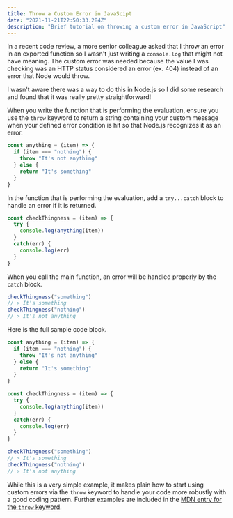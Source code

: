 ```yaml
---
title: Throw a Custom Error in JavaScipt
date: "2021-11-21T22:50:33.284Z"
description: "Brief tutorial on throwing a custom error in JavaScript"
---
```


In a recent code review, a more senior colleague asked that I throw an error in an exported function so I wasn't just writing a `console.log` that might not have meaning. The custom error was needed because the value I was checking was an HTTP status considered an error (ex. 404) instead of an error that Node would throw.

I wasn't aware there was a way to do this in Node.js so I did some research and found that it was really pretty straightforward!

When you write the function that is performing the evaluation, ensure you use the `throw` keyword to return a string containing your custom message when your defined error condition is hit so that Node.js recognizes it as an error.

```Javascript
const anything = (item) => {
  if (item === "nothing") {
    throw "It's not anything"
  } else {
    return "It's something"
  }
}
```

In the function that is performing the evaluation, add a `try...catch` block to handle an error if it is returned.

```Javascript
const checkThingness = (item) => {
  try {
    console.log(anything(item))
  }
  catch(err) {
    console.log(err)
  }
}
```

When you call the main function, an error will be handled properly by the `catch` block.

```Javascript
checkThingness("something")
// > It's something
checkThingness("nothing")
// > It's not anything
```

Here is the full sample code block.

```Javascript
const anything = (item) => {
  if (item === "nothing") {
    throw "It's not anything"
  } else {
    return "It's something"
  }
}

const checkThingness = (item) => {
  try {
    console.log(anything(item))
  }
  catch(err) {
    console.log(err)
  }
}

checkThingness("something")
// > It's something
checkThingness("nothing")
// > It's not anything
```

While this is a very simple example, it makes plain how to start using custom errors via the `throw` keyword to handle your code more robustly with a good coding pattern. Further examples are included in the [MDN entry for the `throw` keyword](https://developer.mozilla.org/en-US/docs/Web/JavaScript/Reference/Statements/throw).